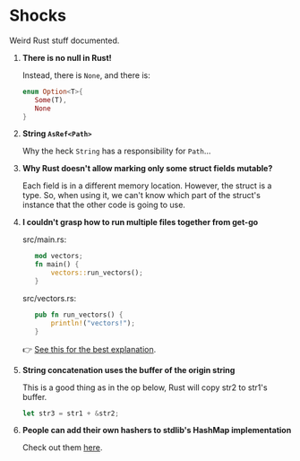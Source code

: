 # Shocks

Weird Rust stuff documented.

1. **There is no null in Rust!**

   Instead, there is `None`, and there is:

   ```rust
   enum Option<T>{
      Some(T),
      None
   }
   ```

2. **String `AsRef<Path>`**

   Why the heck `String` has a responsibility for `Path`...

3. **Why Rust doesn't allow marking only some struct fields mutable?**

   Each field is in a different memory location. However, the struct
   is a type. So, when using it, we can't know which part of the
   struct's instance that the other code is going to use.

4. **I couldn't grasp how to run multiple files together from get-go**

    src/main.rs: 

    ```rust
       mod vectors;
       fn main() {
           vectors::run_vectors();
       }
    ```

    src/vectors.rs: 
    
    ```rust
       pub fn run_vectors() {
           println!("vectors!");
       }
    ```

    👉 [See this for the best explanation](https://learning-rust.github.io/docs/d3.modules.html).

5. **String concatenation uses the buffer of the origin string**

   This is a good thing as in the op below, Rust will copy str2 to
   str1's buffer.

   ```rust
   let str3 = str1 + &str2;
   ```

6. **People can add their own hashers to stdlib's HashMap implementation**

   Check out them [here](https://crates.io/search?q=hasher).